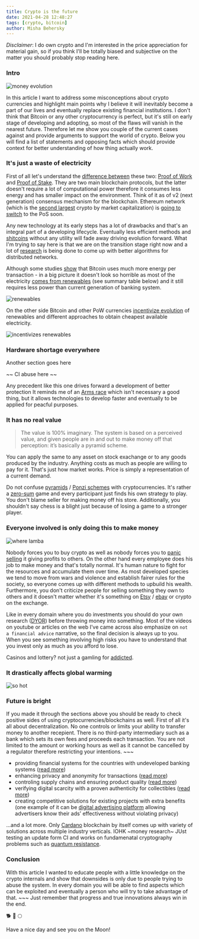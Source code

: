 ```yaml
---
title: Crypto is the future
date: 2021-04-28 12:48:27
tags: [crypto, bitcoin]
author: Misha Behersky
---
```


*Disclaimer*: I do own crypto and I'm interested in the price appreciation for material gain, so if you think I'll be totally biased and subjective on the matter you should probably stop reading here.

### Intro

![money evolution](/images/photo_2021-04-30_12-51-27.png)

In this article I want to address some misconceptions about crypto currencies and highlight main points why I believe it will inevitably become a part of our lives and eventually replace existing financial institutions. I don't think that Bitcoin or any other cryptocurrency is perfect, but it's still on early stage of developing and adopting, so most of the flaws will vanish in the nearest future. Therefore let me show you couple of the current cases against and provide arguments to support the world of crypto. Below you will find a list of statements and opposing facts which should provide context for better understanding of how thing actually work.

### It's just a waste of electricity

First of all let's understand the [difference between](https://academy.binance.com/en/glossary/proof-of-stake) these two: [Proof of Work](https://en.wikipedia.org/wiki/Proof_of_work) and [Proof of Stake](https://en.wikipedia.org/wiki/Proof_of_stake). They are two main blockchain protocols, but the latter doesn't require a lot of computational power therefore it consumes less energy and has smaller impact on the environment.
Think of it as of v2 (next generation) consensus mechanism for the blockchain. Ethereum network (which is the [second largest](https://coinmarketcap.com/currencies/ethereum/) crypto by market capitalization) is [going to switch](https://ethereum.org/en/eth2/) to the PoS soon.

Any new technology at its early steps has a lot of drawbacks and that's an integral part of a developing lifecycle. Eventually less efficient methods and [shitcoins](https://www.investopedia.com/terms/s/shitcoin.asp) without any utility will fade away driving evolution forward. What I'm trying to say here is that we are on the transition stage right now and a lot of [research](https://eprint.iacr.org/2016/889.pdf) is being done to come up with better algorithms for distributed networks.

Although some studies [show](https://www.statista.com/statistics/881541/bitcoin-energy-consumption-transaction-comparison-visa/) that Bitcoin uses much more energy per transaction - in a big picture it doesn't look so horrible as most of the electricity [comes from renewables](https://coinshares.com/assets/resources/Research/bitcoin-mining-network-june-2019-fidelity-foreword.pdf) (see summary table below) and it still requires less power than current generation of banking system.

![renewables](/images/m0a0sf0jckk61.jpg)

On the other side Bitcoin and other PoW currencies [incentivize evolution](http://squ.re/BCEI-whitepaper) of renewables and different approaches to obtain cheapest available electricity.

![incentivizes renewables](/images/photo_2021-04-29_13-06-26.png)

### Hardware shortage everywhere

Another section goes here

~~ CI abuse here ~~

Any precedent like this one drives forward a development of better protection It reminds me of an [Arms race](https://en.wikipedia.org/wiki/Arms_race) which isn't necessary a good thing, but it allows technologies to develop faster and eventually to be applied for peacful purposes.

### It has no real value

> The value is 100% imaginary. The system is based on a perceived value, and given people are in and out to make money off that perception: it’s basically a pyramid scheme.

You can apply the same to any asset on stock exachange or to any goods produced by the industry. Anything costs as much as people are willing to pay for it. That's just how market works. Price is simply a representation of a current demand.

Do not confuse [pyramids](https://www.investopedia.com/terms/p/pyramidscheme.asp) / [Ponzi schemes](https://www.investopedia.com/terms/p/ponzischeme.asp) with cryptocurrencies. It's rather a [zero-sum](https://en.wikipedia.org/wiki/Zero-sum_game) game and every participant just finds his own strategy to play. You don't blame seller for making money off his store. Additionally, you shouldn't say chess is a blight just because of losing a game to a stronger player.

### Everyone involved is only doing this to make money

![where lamba](/images/photo_2021-04-30_13-21-27.jpg)

Nobody forces you to buy crypto as well as nobody forces you to [panic selling](https://en.wikipedia.org/wiki/Panic_selling) it giving profits to others. On the other hand every employee does his job to make money and that's totally normal. It's human nature to fight for the resources and accumulate them over time. As most developed species we tend to move from wars and violence and establish fairer rules for the society, so everyone comes up with different methods to upbuild his wealth. Furthermore, you don't criticize people for selling something they own to others and it doesn't matter whether it's something on [Etsy](https://www.etsy.com/) / [ebay](https://www.ebay.com/) or crypto on the exchange.

Like in every domain where you do investments you should do your own research ([DYOR](https://academy.binance.com/en/glossary/do-your-own-research)) before throwing money into something. Most of the videos on youtube or articles on the web I've came across also emphasize on `not a financial advice` narrative, so the final decision is always up to you. When you see something involving high risks you have to understand that you invest only as much as you afford to lose.

Casinos and lottery? not just a gamling for [addicted](https://en.wikipedia.org/wiki/Problem_gambling).


### It drastically affects global warming

![so hot](/images/photo_2021-04-28_12-53-26.jpg)


### Future is bright

If you made it through the sections above you should be ready to check positive sides of using cryptocurrencies/blockchains as well.
First of all it's all about decentralization. No one controls or limits your ability to transfer money to another recepient. There is no third-party intermediary such as a bank which sets its own fees and proceeds each transaction. You are not limited to the amount or working hours as well as it cannot be cancelled by a regulator therefore restricting your intentions. ~~~


* providing financial systems for the countries with undeveloped banking systems ([read more](https://emurgo.io/ja/blog/cardano-strategy-africa))
* enhancing privacy and anonymity for transactions ([read more](https://www.getmonero.org/get-started/faq/#anchor-different))
* controling supply chains and ensuring product quality ([read more](https://iohk.io/en/enterprise/#traceabilty))
* verifying digital scarcity with a proven authenticity for collectibles ([read more](https://medium.com/ecomi/the-benefit-of-blockchain-for-digital-collectibles-a3062fc44d70))
* creating competitive solutions for existing projects with extra benefits (one example of it can be [digital advertising platform](https://basicattentiontoken.org/) allowing advertisers know their ads’ effectiveness without violating privacy)

...and a lot more. Only [Cardano](https://cardano.org/enterprise/) blockchain by itself comes up with variety of solutions across multiple industry verticals. IOHK ~money research~ JUst testing an update form CI and works on fundamenatal cryptography problems such as [quantum resistance](https://iohk.io/en/blog/posts/2018/02/01/research-program-to-work-on-hardening-cardano-against-quantum-computers/).


### Conclusion

With this article I wanted to educate people with a little knowledge on the crypto internals and show that downsides is only due to people trying to abuse the system. In every domain you will be able to find aspects which can be exploited and eventually a person who will try to take advantage of that. ~~~
Just remember that progress and true innovations always win in the end.

🐕 🚀 🌕

Have a nice day and see you on the Moon!
